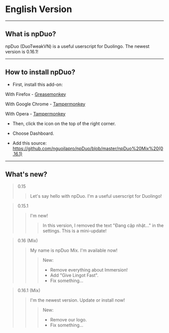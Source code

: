 # English Version

______________________

## What is npDuo?
npDuo (DuoTweakVN) is a useful userscript for Duolingo. The newest version is 0.16.1!
_____________________________________
## How to install npDuo?
+ First, install this add-on:

With Firefox - [Greasemonkey](https://addons.mozilla.org/ru/firefox/addon/greasemonkey/)

With Google Chrome - [Tampermonkey](https://chrome.google.com/webstore/detail/tampermonkey/dhdgffkkebhmkfjojejmpbldmpobfkfo)

With Opera - [Tampermonkey](https://addons.opera.com/ru/extensions/details/tampermonkey-beta/)

+ Then, click the icon on the top of the right corner.

+ Choose Dashboard.

+ Add this source: https://github.com/nguoilapro/npDuo/blob/master/npDuo%20Mix%20(0.16.1)

____________________________

## What's new?

> 0.15
>> Let's say hello with npDuo. I'm a useful userscript for Duolingo!

> 0.15.1
>> I'm new! 
>>> In this version, I removed the text "Đang cập nhật..." in the settings. This is a mini-update!

> 0.16 (Mix)
>> My name is npDuo Mix. I'm available now!
>>> New:
>>> + Remove everything about Immersion!
>>> + Add "Give Lingot Fast".
>>> + Fix something...

> 0.16.1 (Mix)
>> I'm the newest version. Update or install now!
>>> New:
>>> + Remove our logo.
>>> + Fix something...
